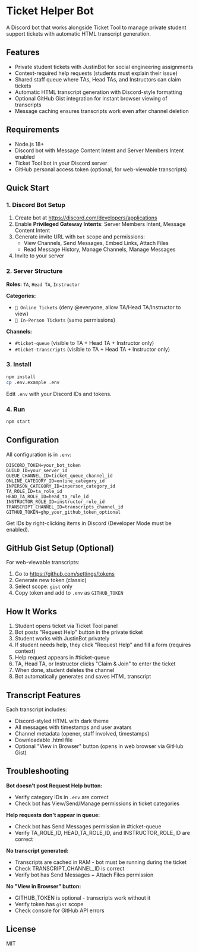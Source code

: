 # Ticket Helper Bot

A Discord bot that works alongside Ticket Tool to manage private student support tickets with automatic HTML transcript generation.

## Features

- Private student tickets with JustinBot for social engineering assignments
- Context-required help requests (students must explain their issue)
- Shared staff queue where TAs, Head TAs, and Instructors can claim tickets
- Automatic HTML transcript generation with Discord-style formatting
- Optional GitHub Gist integration for instant browser viewing of transcripts
- Message caching ensures transcripts work even after channel deletion

## Requirements

- Node.js 18+
- Discord bot with Message Content Intent and Server Members Intent enabled
- Ticket Tool bot in your Discord server
- GitHub personal access token (optional, for web-viewable transcripts)

## Quick Start

### 1. Discord Bot Setup

1. Create bot at https://discord.com/developers/applications
2. Enable **Privileged Gateway Intents**: Server Members Intent, Message Content Intent
3. Generate invite URL with `bot` scope and permissions:
   - View Channels, Send Messages, Embed Links, Attach Files
   - Read Message History, Manage Channels, Manage Messages
4. Invite to your server

### 2. Server Structure

**Roles:** `TA`, `Head TA`, `Instructor`

**Categories:**
- `🎫 Online Tickets` (deny @everyone, allow TA/Head TA/Instructor to view)
- `🎫 In-Person Tickets` (same permissions)

**Channels:**
- `#ticket-queue` (visible to TA + Head TA + Instructor only)
- `#ticket-transcripts` (visible to TA + Head TA + Instructor only)

### 3. Install

```bash
npm install
cp .env.example .env
```

Edit `.env` with your Discord IDs and tokens.

### 4. Run

```bash
npm start
```

## Configuration

All configuration is in `.env`:

```env
DISCORD_TOKEN=your_bot_token
GUILD_ID=your_server_id
QUEUE_CHANNEL_ID=ticket_queue_channel_id
ONLINE_CATEGORY_ID=online_category_id
INPERSON_CATEGORY_ID=inperson_category_id
TA_ROLE_ID=ta_role_id
HEAD_TA_ROLE_ID=head_ta_role_id
INSTRUCTOR_ROLE_ID=instructor_role_id
TRANSCRIPT_CHANNEL_ID=transcripts_channel_id
GITHUB_TOKEN=ghp_your_github_token_optional
```

Get IDs by right-clicking items in Discord (Developer Mode must be enabled).

## GitHub Gist Setup (Optional)

For web-viewable transcripts:

1. Go to https://github.com/settings/tokens
2. Generate new token (classic)
3. Select scope: `gist` only
4. Copy token and add to `.env` as `GITHUB_TOKEN`

## How It Works

1. Student opens ticket via Ticket Tool panel
2. Bot posts "Request Help" button in the private ticket
3. Student works with JustinBot privately
4. If student needs help, they click "Request Help" and fill a form (requires context)
5. Help request appears in #ticket-queue
6. TA, Head TA, or Instructor clicks "Claim & Join" to enter the ticket
7. When done, student deletes the channel
8. Bot automatically generates and saves HTML transcript

## Transcript Features

Each transcript includes:
- Discord-styled HTML with dark theme
- All messages with timestamps and user avatars
- Channel metadata (opener, staff involved, timestamps)
- Downloadable .html file
- Optional "View in Browser" button (opens in web browser via GitHub Gist)

## Troubleshooting

**Bot doesn't post Request Help button:**
- Verify category IDs in `.env` are correct
- Check bot has View/Send/Manage permissions in ticket categories

**Help requests don't appear in queue:**
- Check bot has Send Messages permission in #ticket-queue
- Verify TA_ROLE_ID, HEAD_TA_ROLE_ID, and INSTRUCTOR_ROLE_ID are correct

**No transcript generated:**
- Transcripts are cached in RAM - bot must be running during the ticket
- Check TRANSCRIPT_CHANNEL_ID is correct
- Verify bot has Send Messages + Attach Files permission

**No "View in Browser" button:**
- GITHUB_TOKEN is optional - transcripts work without it
- Verify token has `gist` scope
- Check console for GitHub API errors

## License

MIT
